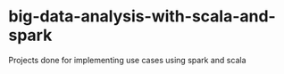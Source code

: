 # big-data-analysis-with-scala-and-spark
Projects done for implementing use cases using spark and scala
